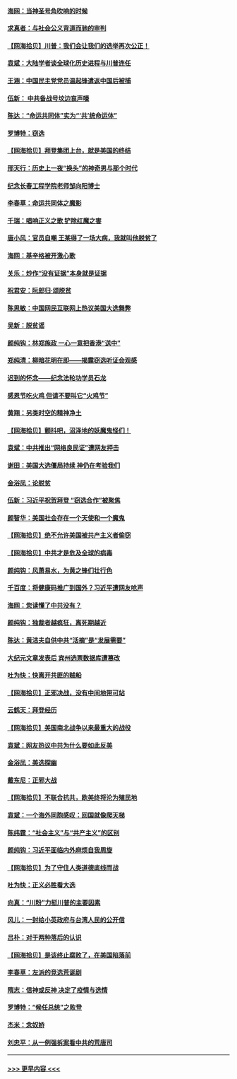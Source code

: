 #### [海网：当神圣号角吹响的时候](../pages/nsc993/n12595891.md?t=12042302) 
#### [求真者：与社会公义背道而驰的审判](../pages/nsc993/n12595868.md?t=12042302) 
#### [【网海拾贝】川普：我们会让我们的选举再次公正！](../pages/nsc993/n12594930.md?t=12042302) 
#### [袁斌：大陆学者谈全球化历史进程与川普连任](../pages/nsc993/n12594690.md?t=12042302) 
#### [王涵：中国民主党党员温起锋遣返中国后被捕](../pages/nsc993/n12594540.md?t=12042302) 
#### [伍新： 中共备战号坟边哀声嚎](../pages/nsc993/n12593086.md?t=12042302) 
#### [陈达：“命运共同体”实为“‘共’统命运体”](../pages/nsc993/n12590865.md?t=12042302) 
#### [罗博特：窃选](../pages/nsc993/n12590619.md?t=12042302) 
#### [【网海拾贝】拜登集团上台，就是美国的终结](../pages/nsc993/n12589725.md?t=12042302) 
#### [邢天行：历史上一夜“换头”的神奇男与那个时代](../pages/nsc993/n12589424.md?t=12042302) 
#### [纪念长春工程学院老师邹向阳博士](../pages/nsc993/n12585390.md?t=12042302) 
#### [李春草：命运共同体之魔影](../pages/nsc993/n12585026.md?t=12042302) 
#### [千瑞：唱响正义之歌 铲除红魔之害](../pages/nsc993/n12585002.md?t=12042302) 
#### [唐小风：官员自嘲 王某得了一场大病，我就叫他脱贫了](../pages/nsc993/n12584981.md?t=12042302) 
#### [海网：基辛格被开激心歌](../pages/nsc993/n12584946.md?t=12042302) 
#### [关乐：炒作“没有证据”本身就是证据](../pages/nsc993/n12583146.md?t=12042302) 
#### [祝君安：阮郎归‧颂脱贫](../pages/nsc993/n12583119.md?t=12042302) 
#### [陈思敏：中国网民互联网上热议美国大选舞弊](../pages/nsc993/n12582845.md?t=12042302) 
#### [吴新：脱贫谣](../pages/nsc993/n12580839.md?t=12042302) 
#### [颜纯钩：林郑施政 一心一意把香港“送中”](../pages/nsc993/n12580805.md?t=12042302) 
#### [郑纯清：柳暗花明在即——揭露窃选听证会观感](../pages/nsc993/n12580795.md?t=12042302) 
#### [迟到的怀念——纪念法轮功学员石龙](../pages/nsc993/n12580245.md?t=12042302) 
#### [感恩节吃火鸡  但请不要叫它“火鸡节”](../pages/nsc993/n12580252.md?t=12042302) 
#### [黄翔：另类时空的精神净土](../pages/nsc993/n12578638.md?t=12042302) 
#### [【网海拾贝】颤抖吧，沼泽地的妖魔鬼怪们！](../pages/nsc993/n12578552.md?t=12042302) 
#### [袁斌：中共推出“网络良民证”遭网友抨击](../pages/nsc993/n12578511.md?t=12042302) 
#### [谢田：美国大选僵局持续 神仍在考验我们](../pages/nsc993/n12577432.md?t=12042302) 
#### [金浴凤：论脱贫](../pages/nsc993/n12576386.md?t=12042302) 
#### [伍新：习近平祝贺拜登 “窃选合作”被聚焦](../pages/nsc993/n12576358.md?t=12042302) 
#### [颜智华：美国社会存在一个天使和一个魔鬼](../pages/nsc993/n12574299.md?t=12042302) 
#### [【网海拾贝】绝不允许美国被共产主义者偷窃](../pages/nsc993/n12573396.md?t=12042302) 
#### [【网海拾贝】中共才是危及全球的病毒](../pages/nsc993/n12571204.md?t=12042302) 
#### [颜纯钩：风萧易水，为黄之锋们壮行色](../pages/nsc993/n12571487.md?t=12042302) 
#### [千百度：将健康码推广到国外？习近平遭网友呛声](../pages/nsc993/n12570808.md?t=12042302) 
#### [海网：您读懂了中共没有？](../pages/nsc993/n12570487.md?t=12042302) 
#### [颜纯钩：独裁者越疯狂，离死期越近](../pages/nsc993/n12569055.md?t=12042302) 
#### [陈达：黄洁夫自供中共“活摘”是“发展需要”](../pages/nsc993/n12568541.md?t=12042302) 
#### [大纪元文章发表后 宾州选票数据库遭篡改](../pages/nsc993/n12568105.md?t=12042302) 
#### [吐为快：快离开共匪的贼船](../pages/nsc993/n12568462.md?t=12042302) 
#### [【网海拾贝】正邪决战，没有中间地带可站](../pages/nsc993/n12568439.md?t=12042302) 
#### [云鹤天：拜登经历](../pages/nsc993/n12567294.md?t=12042302) 
#### [【网海拾贝】美国南北战争以来最重大的战役](../pages/nsc993/n12567247.md?t=12042302) 
#### [袁斌：网友热议中共为什么要如此反美](../pages/nsc993/n12567162.md?t=12042302) 
#### [金浴凤：美选探幽](../pages/nsc993/n12567147.md?t=12042302) 
#### [戴东尼：正邪大战](../pages/nsc993/n12567033.md?t=12042302) 
#### [【网海拾贝】不联合抗共，欧美终将沦为殖民地](../pages/nsc993/n12565068.md?t=12042302) 
#### [袁斌：一个海外同胞感叹：回国就像爬天梯](../pages/nsc993/n12564986.md?t=12042302) 
#### [陈纬霆：“社会主义”与“共产主义”的区别](../pages/nsc993/n12562417.md?t=12042302) 
#### [颜纯钩：习近平面临内外麻烦自我周旋](../pages/nsc993/n12563356.md?t=12042302) 
#### [【网海拾贝】为了守住人类道德底线而战](../pages/nsc993/n12562542.md?t=12042302) 
#### [吐为快：正义必胜看大选](../pages/nsc993/n12561967.md?t=12042302) 
#### [向真：“川粉”力挺川普的主要因素](../pages/nsc993/n12560774.md?t=12042302) 
#### [风儿：一封给小英政府与台湾人民的公开信](../pages/nsc993/n12560581.md?t=12042302) 
#### [吕朴：对于两种落后的认识](../pages/nsc993/n12560492.md?t=12042302) 
#### [【网海拾贝】是该终止腐败了，在美国陷落前](../pages/nsc993/n12559936.md?t=12042302) 
#### [李春草：左派的竞选荒诞剧](../pages/nsc993/n12558380.md?t=12042302) 
#### [隋志：信神或反神 决定了疫情与选情](../pages/nsc993/n12558255.md?t=12042302) 
#### [罗博特：“候任总统”之败登](../pages/nsc993/n12558189.md?t=12042302) 
#### [杰米：念奴娇](../pages/nsc993/n12558174.md?t=12042302) 
#### [刘忠平：从一例强拆案看中共的荒唐司](../pages/nsc993/n12558036.md?t=12042302) 

----
#### [ >>> 更早内容 <<< ](../indexes/nsc993-earlier.md)
